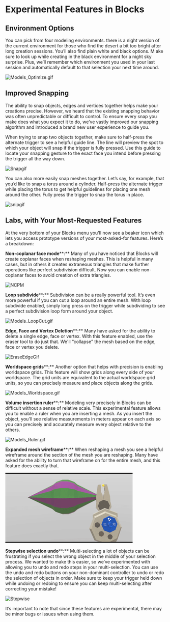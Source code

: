 Experimental Features in Blocks
===============================

Environment Options
-------------------

You can pick from four modeling environments. there is a night version of the current environment for those who 
find the desert a bit too bright after long creation sessions.
You’ll also find plain white and black options. M
ake sure to look up while creating in the black environment for a night sky surprise. Plus, we’ll remember which environment you used in your last session and automatically default to that selection your next time around.

![Models_Optimize.gif](labs_images/Models_Optimize.gif)

Improved Snapping
-----------------

The ability to snap objects, edges and vertices together helps make your creations precise. However, we heard that the existing snapping behavior was often unpredictable or difficult to control. To ensure every snap you make does what you expect it to do, we’ve vastly improved our snapping algorithm and introduced a brand new user experience to guide you.

When trying to snap two objects together, make sure to half-press the alternate trigger to see a helpful guide line. The line will preview the spot to which your object will snap if the trigger is fully pressed. Use this guide to locate your snapping gesture to the exact face you intend before pressing the trigger all the way down.

![Snapgif](labs_images/snapgif.gif)

You can also more easily snap meshes together. Let’s say, for example, that you’d like to snap a torus around a cylinder. Half-press the alternate trigger while placing the torus to get helpful guidelines for placing one mesh around the other. Fully press the trigger to snap the torus in place.

![snipgif](labs_images/snipgif.gif)

**Labs, with Your Most-Requested Features**
-------------------------------------------

At the very bottom of your Blocks menu you'll now see a beaker icon which lets you access prototype versions of your most-asked-for features. Here’s a breakdown:



**Non-coplanar face mode****:** Many of you have noticed that Blocks will create coplanar faces when reshaping meshes. This is helpful in many cases, but in others it creates extraneous triangles that make further operations like perfect subdivision difficult. Now you can enable non-coplanar faces to avoid creation of extra triangles.

![NCPM](labs_images/noncoplanar.gif)

**Loop subdivide****:** Subdivision can be a really powerful tool. It’s even more powerful if you can cut a loop around an entire mesh. With loop subdivide enabled, simply long press on the trigger while subdividing to see a perfect subdivision loop form around your object.

![Models_LoopCut.gif](labs_images/Models_LoopCut.gif)

**Edge, Face and Vertex Deletion****:** Many have asked for the ability to delete a single edge, face or vertex. With this feature enabled, use the eraser tool to do just that. We'll “collapse” the mesh based on the edge, face or vertex you delete.

![EraseEdgeGif](labs_images/erase-an-edge.gif)

**Worldspace grids****:** Another option that helps with precision is enabling worldspace grids. This feature will show grids along every side of your worldspace. The grid units are equivalent to the actual worldspace grid units, so you can precisely measure and place objects along the grids.

![Models_Worldspace.gif](labs_images/Models_Worldspace.gif)

**Volume insertion ruler****:** Modeling very precisely in Blocks can be difficult without a sense of relative scale. This experimental feature allows you to enable a ruler when you are inserting a mesh. As you insert the object, you'll see relative measurements in meters appear on each axis so you can precisely and accurately measure every object relative to the others.

![Models_Ruler.gif](labs_images/Models_Ruler.gif)

**Expanded mesh wireframe****:** When reshaping a mesh you see a helpful wireframe around the section of the mesh you are reshaping. Many have asked for the ability to turn that wireframe on for the entire mesh, and this feature does exactly that.

![Reshape](labs_images/ReshapeWF.gif)

**Stepwise selection undo****:** Multi-selecting a lot of objects can be frustrating if you select the wrong object in the middle of your selection process. We wanted to make this easier, so we’ve experimented with allowing you to undo and redo steps in your multi-selection. You can use the undo and redo buttons on your non-dominant controller to undo or redo the selection of objects in order. Make sure to keep your trigger held down while undoing or redoing to ensure you can keep multi-selecting after correcting your mistake!

![Stepwise](labs_images/stepwise5.gif)

It’s important to note that since these features are experimental, there may be minor bugs or issues when using them.


    